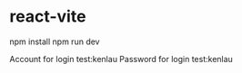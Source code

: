 # react-vite


npm  install
npm run dev

Account for login test:kenlau
Password for login test:kenlau
